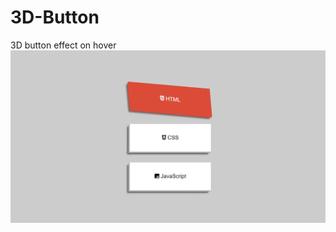 # 3D-Button
3D button effect on hover <br/>
<img src="./assets/3D-Button.webp" alt="Project Image" />